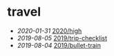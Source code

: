 # travel
- *2020-01-31* [2020/high](/2020/high)
- *2019-08-05* [2019/trip-checklist](/2019/trip-checklist)
- *2019-08-04* [2019/bullet-train](/2019/bullet-train)

